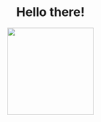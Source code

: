 <h1 align="center">Hello there!</h1>


 <div id="header" align="center">
  <img src="https://media.giphy.com/media/gH9mmqt8VKfe0/giphy.gif" width="200"/>
</div>
